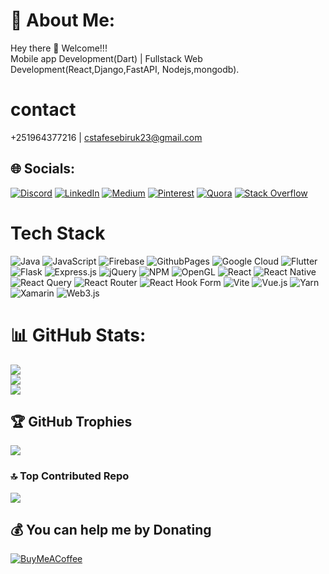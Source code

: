 # 💫 About Me:
Hey there 👋 Welcome!!!<br>Mobile app Development(Dart) | Fullstack Web Development(React,Django,FastAPI, Nodejs,mongodb).

# contact 
  +251964377216   |  cstafesebiruk23@gmail.com
  

## 🌐 Socials:
[![Discord](https://img.shields.io/badge/Discord-%237289DA.svg?logo=discord&logoColor=white)](https://discord.gg/biruk_tafese) [![LinkedIn](https://img.shields.io/badge/LinkedIn-%230077B5.svg?logo=linkedin&logoColor=white)](https://www.linkedin.com/in/biruk-tafese-80697a262/) [![Medium](https://img.shields.io/badge/Medium-12100E?logo=medium&logoColor=white)](https://medium.com/@cstafesebiruk23) [![Pinterest](https://img.shields.io/badge/Pinterest-%23E60023.svg?logo=Pinterest&logoColor=white)](https://www.pinterest.com/biruktafese/) [![Quora](https://img.shields.io/badge/Quora-%23B92B27.svg?logo=Quora&logoColor=white)](www.quora.com/profile/Biruk-Tafese-1) [![Stack Overflow](https://img.shields.io/badge/-Stackoverflow-FE7A16?logo=stack-overflow&logoColor=white)](https://stackoverflow.com/users/21782911/biruk-tafese)

# Tech Stack
![Java](https://img.shields.io/badge/java-%23ED8B00.svg?style=for-the-badge&logo=openjdk&logoColor=white) ![JavaScript](https://img.shields.io/badge/javascript-%23323330.svg?style=for-the-badge&logo=javascript&logoColor=%23F7DF1E) ![Firebase](https://img.shields.io/badge/firebase-%23039BE5.svg?style=for-the-badge&logo=firebase) ![GithubPages](https://img.shields.io/badge/github%20pages-121013?style=for-the-badge&logo=github&logoColor=white) ![Google Cloud](https://img.shields.io/badge/GoogleCloud-%234285F4.svg?style=for-the-badge&logo=google-cloud&logoColor=white)  ![Flutter](https://img.shields.io/badge/Flutter-%2302569B.svg?style=for-the-badge&logo=Flutter&logoColor=white) ![Flask](https://img.shields.io/badge/flask-%23000.svg?style=for-the-badge&logo=flask&logoColor=white) ![Express.js](https://img.shields.io/badge/express.js-%23404d59.svg?style=for-the-badge&logo=express&logoColor=%2361DAFB) ![jQuery](https://img.shields.io/badge/jquery-%230769AD.svg?style=for-the-badge&logo=jquery&logoColor=white) ![NPM](https://img.shields.io/badge/NPM-%23CB3837.svg?style=for-the-badge&logo=npm&logoColor=white) ![OpenGL](https://img.shields.io/badge/OpenGL-%23FFFFFF.svg?style=for-the-badge&logo=opengl) ![React](https://img.shields.io/badge/react-%2320232a.svg?style=for-the-badge&logo=react&logoColor=%2361DAFB) ![React Native](https://img.shields.io/badge/react_native-%2320232a.svg?style=for-the-badge&logo=react&logoColor=%2361DAFB) ![React Query](https://img.shields.io/badge/-React%20Query-FF4154?style=for-the-badge&logo=react%20query&logoColor=white) ![React Router](https://img.shields.io/badge/React_Router-CA4245?style=for-the-badge&logo=react-router&logoColor=white) ![React Hook Form](https://img.shields.io/badge/React%20Hook%20Form-%23EC5990.svg?style=for-the-badge&logo=reacthookform&logoColor=white)  ![Vite](https://img.shields.io/badge/vite-%23646CFF.svg?style=for-the-badge&logo=vite&logoColor=white) ![Vue.js](https://img.shields.io/badge/vue.js-%2335495e.svg?style=for-the-badge&logo=vuedotjs&logoColor=%234FC08D) ![Yarn](https://img.shields.io/badge/yarn-%232C8EBB.svg?style=for-the-badge&logo=yarn&logoColor=white) ![Xamarin](https://img.shields.io/badge/Xamarin-3199DC?style=for-the-badge&logo=xamarin&logoColor=white) ![Web3.js](https://img.shields.io/badge/web3.js-F16822?style=for-the-badge&logo=web3.js&logoColor=white) 
# 📊 GitHub Stats:
![](https://github-readme-stats.vercel.app/api?username=biruk-tafese&theme=dark&hide_border=false&include_all_commits=true&count_private=true)<br/>
![](https://github-readme-streak-stats.herokuapp.com/?user=biruk-tafese&theme=dark&hide_border=false)<br/>
![](https://github-readme-stats.vercel.app/api/top-langs/?username=biruk-tafese&theme=dark&hide_border=false&include_all_commits=true&count_private=true&layout=compact)

## 🏆 GitHub Trophies
![](https://github-profile-trophy.vercel.app/?username=biruk-tafese&theme=radical&no-frame=false&no-bg=false&margin-w=4)

### 🔝 Top Contributed Repo
![](https://github-contributor-stats.vercel.app/api?username=biruk-tafese&limit=5&theme=dark&combine_all_yearly_contributions=true)


  ## 💰 You can help me by Donating
  [![BuyMeACoffee](https://img.shields.io/badge/Buy%20Me%20a%20Coffee-ffdd00?style=for-the-badge&logo=buy-me-a-coffee&logoColor=black)](https://www.buymeacoffee.com/biruktafese) 

  
<!-- Proudly created with GPRM ( https://gprm.itsvg.in ) -->
